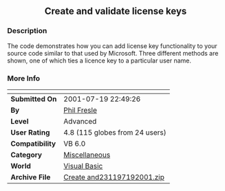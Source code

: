 ﻿<div align="center">

## Create and validate license keys


</div>

### Description

The code demonstrates how you can add license key functionality to your source code similar to that used by Microsoft. Three different methods are shown, one of which ties a licence key to a particular user name.
 
### More Info
 


<span>             |<span>
---                |---
**Submitted On**   |2001-07-19 22:49:26
**By**             |[Phil Fresle](https://github.com/Planet-Source-Code/PSCIndex/blob/master/ByAuthor/phil-fresle.md)
**Level**          |Advanced
**User Rating**    |4.8 (115 globes from 24 users)
**Compatibility**  |VB 6\.0
**Category**       |[Miscellaneous](https://github.com/Planet-Source-Code/PSCIndex/blob/master/ByCategory/miscellaneous__1-1.md)
**World**          |[Visual Basic](https://github.com/Planet-Source-Code/PSCIndex/blob/master/ByWorld/visual-basic.md)
**Archive File**   |[Create and231197192001\.zip](https://github.com/Planet-Source-Code/phil-fresle-create-and-validate-license-keys__1-25237/archive/master.zip)








